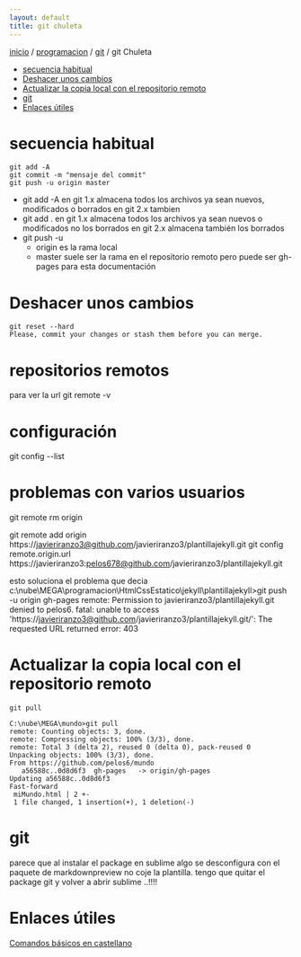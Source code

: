 ```yaml
---
layout: default
title: git chuleta
---
```

[inicio](index.html)  / [programacion](programacion.html) / [git](git.html) / git Chuleta 
<!-- MarkdownTOC -->

- [secuencia habitual](#secuencia-habitual)
- [Deshacer unos cambios](#deshacer-unos-cambios)
- [Actualizar la copia local con el repositorio remoto](#actualizar-la-copia-local-con-el-repositorio-remoto)
- [git](#git)
- [Enlaces útiles](#enlaces-útiles)

<!-- /MarkdownTOC -->

# secuencia habitual
```
git add -A
git commit -m "mensaje del commit"
git push -u origin master
```

- git add -A
en git 1.x almacena todos los archivos ya sean nuevos, modificados o borrados
en git 2.x tambien
- git add .
en git 1.x almacena todos los archivos ya sean nuevos o modificados no los borrados
en git 2.x almacena también los borrados
- git push -u 
    + origin es la rama local
    + master suele ser la rama en el repositorio remoto pero puede ser gh-pages para esta documentación

# Deshacer unos cambios
```
git reset --hard 
Please, commit your changes or stash them before you can merge.
```

# repositorios remotos
para ver la url 
git remote -v 


# configuración
git config --list
# problemas con varios usuarios
git remote rm origin

git remote add origin https://javieriranzo3@github.com/javieriranzo3/plantillajekyll.git
git config remote.origin.url https://javieriranzo3:pelos678@github.com/javieriranzo3/plantillajekyll.git

esto soluciona el problema que decia 
c:\nube\MEGA\programacion\HtmlCssEstatico\jekyll\plantillajekyll>git push -u origin gh-pages
remote: Permission to javieriranzo3/plantillajekyll.git denied to pelos6.
fatal: unable to access 'https://javieriranzo3@github.com/javieriranzo3/plantillajekyll.git/': The requested URL returned error: 403

# Actualizar la copia local con el repositorio remoto
```
git pull

C:\nube\MEGA\mundo>git pull
remote: Counting objects: 3, done.
remote: Compressing objects: 100% (3/3), done.
remote: Total 3 (delta 2), reused 0 (delta 0), pack-reused 0
Unpacking objects: 100% (3/3), done.
From https://github.com/pelos6/mundo
   a56588c..0d8d6f3  gh-pages   -> origin/gh-pages
Updating a56588c..0d8d6f3
Fast-forward
 miMundo.html | 2 +-
 1 file changed, 1 insertion(+), 1 deletion(-) 
```


# git
parece que al instalar el package en sublime algo se desconfigura con 
el paquete de markdownpreview 
no coje la plantilla. 
tengo que quitar el package git y volver a abrir sublime ..!!!! 

# Enlaces útiles
[Comandos básicos en castellano](http://rogerdudler.github.io/git-guide/index.es.html)
